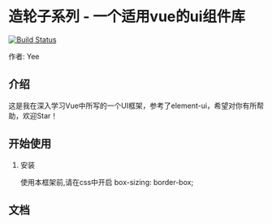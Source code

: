 # 造轮子系列 - 一个适用vue的ui组件库

[![Build Status](https://www.travis-ci.org/Joker-Yi/vue-wheel.svg?branch=master)](https://www.travis-ci.org/Joker-Yi/vue-wheel)

作者: Yee
## 介绍

这是我在深入学习Vue中所写的一个UI框架，参考了element-ui，希望对你有所帮助，欢迎Star！

## 开始使用
1. 安装

   使用本框架前,请在css中开启 box-sizing: border-box;
   
## 文档


